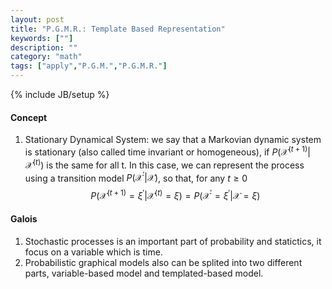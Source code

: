 ```yaml
---
layout: post
title: "P.G.M.R.: Template Based Representation"
keywords: [""] 
description: ""
category: "math"
tags: ["apply","P.G.M.","P.G.M.R."]
---
```

{% include JB/setup %}

#### Concept
1. Stationary Dynamical System: we say that a Markovian dynamic system is
   stationary (also called time invariant or homogeneous), if $P(\mathcal{X}^{(t+1)}|\mathcal{X}^{(t)})$ is
   the same for all t. In this case, we can represent the process using a
   transition model $P(\mathcal{X}^{\prime} | \mathcal{X})$, so that, for any $t\geq 0$ <br />
   $$
   P\left(\mathcal{X}^{(t+1)}=\xi^{\prime} |
   \mathcal{X}^{(t)}=\xi\right)=P\left(\mathcal{X}^{\prime}=\xi^{\prime} |
   \mathcal{X}=\xi\right)
   $$



#### Galois
1. Stochastic processes is an important part of probability and statictics, it
   focus on a variable which is time.
2. Probabilistic graphical models also can be splited into two different parts,
   variable-based model and templated-based model.
